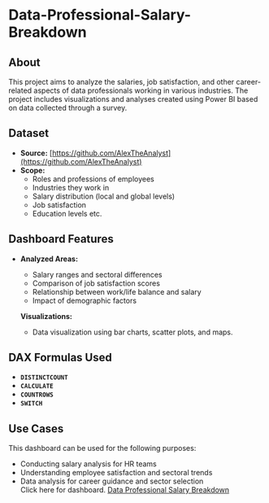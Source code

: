 # Data-Professional-Salary-Breakdown

## About  
This project aims to analyze the salaries, job satisfaction, and other career-related aspects of data professionals working in various industries. The project includes visualizations and analyses created using Power BI based on data collected through a survey.

## Dataset  
- **Source:** [https://github.com/AlexTheAnalyst](https://github.com/AlexTheAnalyst)  
- **Scope:**  
  - Roles and professions of employees  
  - Industries they work in  
  - Salary distribution (local and global levels)  
  - Job satisfaction  
  - Education levels etc.

## Dashboard Features  
- **Analyzed Areas:**  
  - Salary ranges and sectoral differences  
  - Comparison of job satisfaction scores  
  - Relationship between work/life balance and salary  
  - Impact of demographic factors
     
  **Visualizations:**  
  - Data visualization using bar charts, scatter plots, and maps.
    
##  DAX Formulas Used  
- **`DISTINCTCOUNT`**  
- **`CALCULATE`**  
- **`COUNTROWS`**  
- **`SWITCH`**
  
## Use Cases  
This dashboard can be used for the following purposes:  
- Conducting salary analysis for HR teams  
- Understanding employee satisfaction and sectoral trends  
- Data analysis for career guidance and sector selection  
Click here for dashboard. [Data Professional Salary Breakdown](https://github.com/ozlemsavran/Data-Professional-Salary-Breakdown/blob/1ed5e91920587dfdaa726320aa7eada7efcdfd86/Data%20Professional%20Salary%20Breakdown.pbix)


